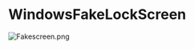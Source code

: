 # WindowsFakeLockScreen
<img src="/sefaoruc/WindowsFakeLockScreen/blob/master/Fakescreen.png?raw=true" alt="Fakescreen.png">
